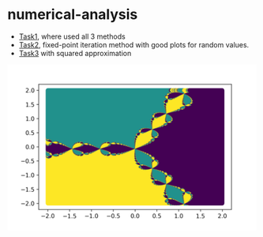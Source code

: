 # numerical-analysis

* [Task1](https://github.com/gms-projects/numerical-analysis/blob/master/hw1/all_methods.ipynb), where used all 3 methods
* [Task2](https://github.com/gms-projects/numerical-analysis/blob/master/hw1/fixed_point_iteration.ipynb), fixed-point iteration method with good plots for random values.
* [Task3](https://github.com/gms-projects/numerical-analysis/blob/master/hw1/newtons_fractals.ipynb) with squared approximation

![Newton's fractal](https://github.com/gms-projects/numerical-analysis/blob/master/hw1/newton_fractals_2k.png)
